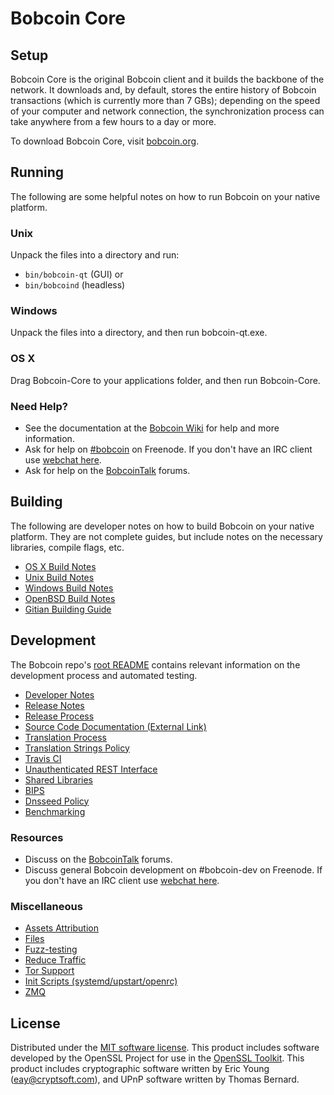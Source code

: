Bobcoin Core
=============

Setup
---------------------
Bobcoin Core is the original Bobcoin client and it builds the backbone of the network. It downloads and, by default, stores the entire history of Bobcoin transactions (which is currently more than 7 GBs); depending on the speed of your computer and network connection, the synchronization process can take anywhere from a few hours to a day or more.

To download Bobcoin Core, visit [bobcoin.org](https://bobcoin.org).

Running
---------------------
The following are some helpful notes on how to run Bobcoin on your native platform.

### Unix

Unpack the files into a directory and run:

- `bin/bobcoin-qt` (GUI) or
- `bin/bobcoind` (headless)

### Windows

Unpack the files into a directory, and then run bobcoin-qt.exe.

### OS X

Drag Bobcoin-Core to your applications folder, and then run Bobcoin-Core.

### Need Help?

* See the documentation at the [Bobcoin Wiki](https://bobcoin.info/)
for help and more information.
* Ask for help on [#bobcoin](http://webchat.freenode.net?channels=bobcoin) on Freenode. If you don't have an IRC client use [webchat here](http://webchat.freenode.net?channels=bobcoin).
* Ask for help on the [BobcoinTalk](https://bobcointalk.io/) forums.

Building
---------------------
The following are developer notes on how to build Bobcoin on your native platform. They are not complete guides, but include notes on the necessary libraries, compile flags, etc.

- [OS X Build Notes](build-osx.md)
- [Unix Build Notes](build-unix.md)
- [Windows Build Notes](build-windows.md)
- [OpenBSD Build Notes](build-openbsd.md)
- [Gitian Building Guide](gitian-building.md)

Development
---------------------
The Bobcoin repo's [root README](/README.md) contains relevant information on the development process and automated testing.

- [Developer Notes](developer-notes.md)
- [Release Notes](release-notes.md)
- [Release Process](release-process.md)
- [Source Code Documentation (External Link)](https://dev.visucore.com/bobcoin/doxygen/)
- [Translation Process](translation_process.md)
- [Translation Strings Policy](translation_strings_policy.md)
- [Travis CI](travis-ci.md)
- [Unauthenticated REST Interface](REST-interface.md)
- [Shared Libraries](shared-libraries.md)
- [BIPS](bips.md)
- [Dnsseed Policy](dnsseed-policy.md)
- [Benchmarking](benchmarking.md)

### Resources
* Discuss on the [BobcoinTalk](https://bobcointalk.io/) forums.
* Discuss general Bobcoin development on #bobcoin-dev on Freenode. If you don't have an IRC client use [webchat here](http://webchat.freenode.net/?channels=bobcoin-dev).

### Miscellaneous
- [Assets Attribution](assets-attribution.md)
- [Files](files.md)
- [Fuzz-testing](fuzzing.md)
- [Reduce Traffic](reduce-traffic.md)
- [Tor Support](tor.md)
- [Init Scripts (systemd/upstart/openrc)](init.md)
- [ZMQ](zmq.md)

License
---------------------
Distributed under the [MIT software license](/COPYING).
This product includes software developed by the OpenSSL Project for use in the [OpenSSL Toolkit](https://www.openssl.org/). This product includes
cryptographic software written by Eric Young ([eay@cryptsoft.com](mailto:eay@cryptsoft.com)), and UPnP software written by Thomas Bernard.
